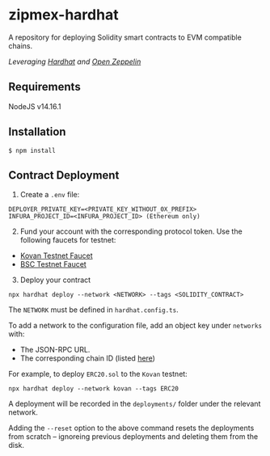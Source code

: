 # zipmex-hardhat

A repository for deploying Solidity smart contracts to EVM compatible chains.

_Leveraging [Hardhat](https://hardhat.org/) and [Open Zeppelin](https://github.com/OpenZeppelin/openzeppelin-contracts)_

## Requirements

NodeJS v14.16.1

## Installation

```shell script
$ npm install
```

## Contract Deployment

1. Create a `.env` file:

```env
DEPLOYER_PRIVATE_KEY=<PRIVATE_KEY_WITHOUT_0X_PREFIX>
INFURA_PROJECT_ID=<INFURA_PROJECT_ID> (Ethereum only)
```

2. Fund your account with the corresponding protocol token. Use the following faucets for testnet:

- [Kovan Testnet Faucet](https://faucet.kovan.network/)
- [BSC Testnet Faucet](https://testnet.binance.org/faucet-smart)

3. Deploy your contract

```shell script
npx hardhat deploy --network <NETWORK> --tags <SOLIDITY_CONTRACT>
```

The `NETWORK` must be defined in `hardhat.config.ts`.

To add a network to the configuration file, add an object key under `networks` with:

- The JSON-RPC URL.
- The corresponding chain ID (listed [here](https://chainid.network/))

For example, to deploy `ERC20.sol` to the `Kovan` testnet:

```shell script
npx hardhat deploy --network kovan --tags ERC20
```

A deployment will be recorded in the `deployments/` folder under the relevant network.

Adding the `--reset` option to the above command resets the deployments from scratch – ignoreing
previous deployments and deleting them from the disk.
